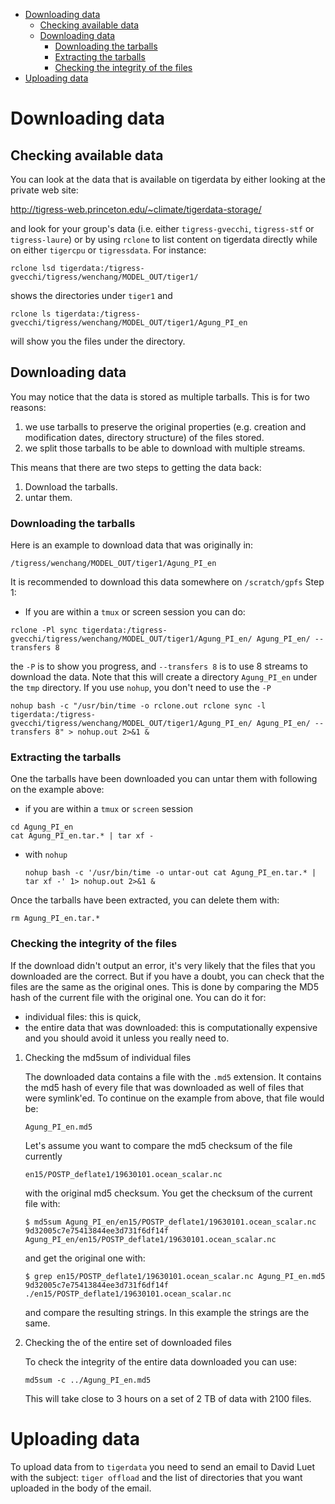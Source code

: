   - [Downloading data](#downloading-data)
      - [Checking available data](#checking-available-data)
      - [Downloading data](#downloading-data-1)
          - [Downloading the tarballs](#downloading-the-tarballs)
          - [Extracting the tarballs](#extracting-the-tarballs)
          - [Checking the integrity of the
            files](#checking-the-integrity-of-the-files)
  - [Uploading data](#uploading-data)

# Downloading data

## Checking available data

You can look at the data that is available on tigerdata by either
looking at the private web site:

<http://tigress-web.princeton.edu/~climate/tigerdata-storage/>

and look for your group's data (i.e. either `tigress-gvecchi`,
`tigress-stf` or `tigress-laure`) or by using `rclone` to list content
on tigerdata directly while on either `tigercpu` or `tigressdata`. For
instance:

``` example
rclone lsd tigerdata:/tigress-gvecchi/tigress/wenchang/MODEL_OUT/tiger1/
```

shows the directories under `tiger1` and

``` example
rclone ls tigerdata:/tigress-gvecchi/tigress/wenchang/MODEL_OUT/tiger1/Agung_PI_en
```

will show you the files under the directory.

## Downloading data

You may notice that the data is stored as multiple tarballs. This is for
two reasons:

1.  we use tarballs to preserve the original properties (e.g. creation
    and modification dates, directory structure) of the files stored.
2.  we split those tarballs to be able to download with multiple
    streams.

This means that there are two steps to getting the data back:

1.  Download the tarballs.
2.  untar them.

### Downloading the tarballs

Here is an example to download data that was originally in:

``` example
/tigress/wenchang/MODEL_OUT/tiger1/Agung_PI_en
```

It is recommended to download this data somewhere on `/scratch/gpfs`
Step 1:

  - If you are within a `tmux` or screen session you can do:

<!-- end list -->

``` example
rclone -Pl sync tigerdata:/tigress-gvecchi/tigress/wenchang/MODEL_OUT/tiger1/Agung_PI_en/ Agung_PI_en/ --transfers 8
```

the `-P` is to show you progress, and `--transfers 8` is to use 8
streams to download the data. Note that this will create a directory
`Agung_PI_en` under the `tmp` directory. If you use `nohup`, you don't
need to use the `-P`

``` example
nohup bash -c "/usr/bin/time -o rclone.out rclone sync -l tigerdata:/tigress-gvecchi/tigress/wenchang/MODEL_OUT/tiger1/Agung_PI_en/ Agung_PI_en/ --transfers 8" > nohup.out 2>&1 &
```

### Extracting the tarballs

One the tarballs have been downloaded you can untar them with following
on the example above:

  - if you are within a `tmux` or `screen` session

<!-- end list -->

``` example
cd Agung_PI_en
cat Agung_PI_en.tar.* | tar xf -
```

  - with `nohup`
    
    ``` example
    nohup bash -c '/usr/bin/time -o untar-out cat Agung_PI_en.tar.* | tar xf -' 1> nohup.out 2>&1 &
    ```

Once the tarballs have been extracted, you can delete them with:

``` example
rm Agung_PI_en.tar.* 
```

### Checking the integrity of the files

If the download didn't output an error, it's very likely that the files
that you downloaded are the correct. But if you have a doubt, you can
check that the files are the same as the original ones. This is done by
comparing the MD5 hash of the current file with the original one. You
can do it for:

  - individual files: this is quick,
  - the entire data that was downloaded: this is computationally
    expensive and you should avoid it unless you really need to.

<!-- end list -->

1.  Checking the md5sum of individual files
    
    The downloaded data contains a file with the `.md5` extension. It
    contains the md5 hash of every file that was downloaded as well of
    files that were symlink'ed. To continue on the example from above,
    that file would be:
    
    ``` example
    Agung_PI_en.md5
    ```
    
    Let's assume you want to compare the md5 checksum of the file
    currently
    
    ``` example
    en15/POSTP_deflate1/19630101.ocean_scalar.nc
    ```
    
    with the original md5 checksum. You get the checksum of the current
    file with:
    
    ``` example
    $ md5sum Agung_PI_en/en15/POSTP_deflate1/19630101.ocean_scalar.nc
    9d32005c7e75413844ee3d731f6df14f  Agung_PI_en/en15/POSTP_deflate1/19630101.ocean_scalar.nc
    ```
    
    and get the original one with:
    
    ``` example
    $ grep en15/POSTP_deflate1/19630101.ocean_scalar.nc Agung_PI_en.md5
    9d32005c7e75413844ee3d731f6df14f  ./en15/POSTP_deflate1/19630101.ocean_scalar.nc
    ```
    
    and compare the resulting strings. In this example the strings are
    the same.

2.  Checking the of the entire set of downloaded files
    
    To check the integrity of the entire data downloaded you can use:
    
    ``` example
    md5sum -c ../Agung_PI_en.md5
    ```
    
    This will take close to 3 hours on a set of 2 TB of data with 2100
    files.

# Uploading data

To upload data from to `tigerdata` you need to send an email to David
Luet with the subject: `tiger offload` and the list of directories that
you want uploaded in the body of the email.
